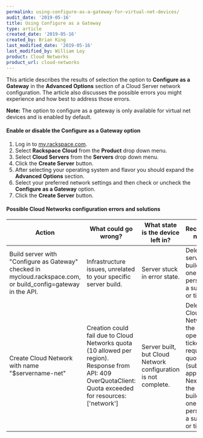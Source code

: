 ```yaml
---
permalink: using-configure-as-a-gateway-for-virtual-net-devices/
audit_date: '2019-05-16'
title: Using Configure as a Gateway
type: article
created_date: '2019-05-16'
created_by: Brian King
last_modified_date: '2019-05-16'
last_modified_by: William Loy
product: Cloud Networks
product_url: cloud-networks
---
```


This article describes the results of selection the option to **Configure as a Gateway** in the **Advanced Options** section of a Cloud Server network configuration. The article also discusses the possible errors you might experience and how best to address those errors.

**Note:** The option to configure as a gateway is only available for virtual net devices and is enabled by default.

#### Enable or disable the Configure as a Gateway option

1. Log in to [my.rackspace.com](https://my.rackspace.com).
2. Select **Rackspace Cloud** from the **Product** drop down menu.
3. Select **Cloud Servers** from the **Servers** drop down menu.
4. Click the **Create Server** button.
5. After selecting your operating system and flavor you should expand the **Advanced Options** section.
6. Select your preferred network settings and then check or uncheck the **Configure as a Gateway** option.
7. Click the **Create Server** button.


#### Possible Cloud Networks configuration errors and solutions

| Action | What could go wrong? | What state is the device left in? | Recommended nest step. |
|--------|----------------------|-----------------------------------|------------------------|
|Build server with "Configure as Gateway" checked in mycloud.rackspace.com, or build_config=gateway in the API.| Infrastructure issues, unrelated to your specific server build.| Server stuck in error state. | Delete the server and build a new one. If issue persists, open a support chat or ticket.|
|Create Cloud Network with name "$servername-net" | Creation could fail due to Cloud Networks quota (10 allowed per region). Response from API: 409 OverQuotaClient: Quota exceeded for resources: ['network']	| Server built, but Cloud Network configuration is not complete.| Delete unused Cloud Networks in the region, or open a support ticket to request a quota increase (subject to approval). Next, delete the server and build a new one. If issue persists, open a support chat or ticket.|
